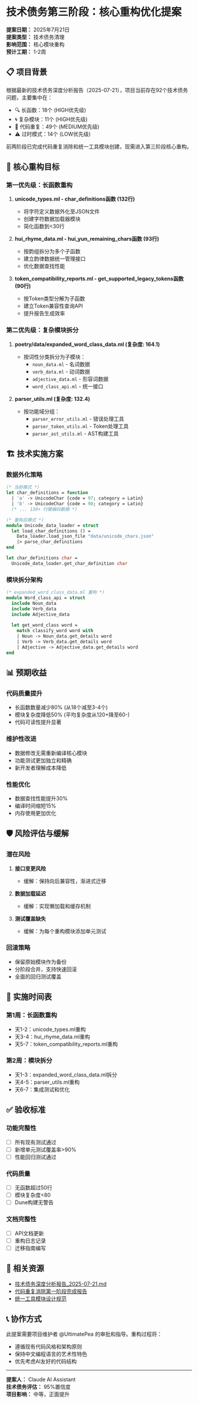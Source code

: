 # 技术债务第三阶段：核心重构优化提案

**提案日期：** 2025年7月21日  
**提案类型：** 技术债务清理  
**影响范围：** 核心模块重构  
**预计工期：** 1-2周  

## 📋 项目背景

根据最新的技术债务深度分析报告（2025-07-21），项目当前存在92个技术债务问题，主要集中在：

- 🔍 长函数：18个 (HIGH优先级)
- 🌀 复杂模块：11个 (HIGH优先级) 
- 🔄 代码重复：49个 (MEDIUM优先级)
- ⚠️ 过时模式：14个 (LOW优先级)

前两阶段已完成代码重复消除和统一工具模块创建，现需进入第三阶段核心重构。

## 🎯 核心重构目标

### 第一优先级：长函数重构
1. **unicode_types.ml - char_definitions函数 (132行)**
   - 将字符定义数据外化至JSON文件
   - 创建字符数据加载器模块
   - 简化函数到<30行

2. **hui_rhyme_data.ml - hui_yun_remaining_chars函数 (93行)**
   - 按韵组拆分为多个子函数
   - 建立韵律数据统一管理接口
   - 优化数据查找性能

3. **token_compatibility_reports.ml - get_supported_legacy_tokens函数 (90行)**
   - 按Token类型分解为子函数
   - 建立Token兼容性查询API
   - 提升报告生成效率

### 第二优先级：复杂模块拆分
1. **poetry/data/expanded_word_class_data.ml (复杂度: 164.1)**
   - 按词性分类拆分为子模块：
     - `noun_data.ml` - 名词数据
     - `verb_data.ml` - 动词数据  
     - `adjective_data.ml` - 形容词数据
     - `word_class_api.ml` - 统一接口

2. **parser_utils.ml (复杂度: 132.4)**
   - 按功能域分组：
     - `parser_error_utils.ml` - 错误处理工具
     - `parser_token_utils.ml` - Token处理工具
     - `parser_ast_utils.ml` - AST构建工具

## 🏗️ 技术实施方案

### 数据外化策略
```ocaml
(* 当前模式 *)
let char_definitions = function
  | 'a' -> UnicodeChar {code = 97; category = Latin}
  | 'b' -> UnicodeChar {code = 98; category = Latin}
  (* ... 130+ 行硬编码数据 *)

(* 重构后模式 *)
module Unicode_data_loader = struct
  let load_char_definitions () = 
    Data_loader.load_json_file "data/unicode_chars.json"
    |> parse_char_definitions
end

let char_definitions char = 
  Unicode_data_loader.get_char_definition char
```

### 模块拆分架构
```ocaml
(* expanded_word_class_data.ml 重构 *)
module Word_class_api = struct
  include Noun_data
  include Verb_data  
  include Adjective_data
  
  let get_word_class word = 
    match classify_word word with
    | Noun -> Noun_data.get_details word
    | Verb -> Verb_data.get_details word
    | Adjective -> Adjective_data.get_details word
end
```

## 📊 预期收益

### 代码质量提升
- 长函数数量减少80% (从18个减至3-4个)
- 模块复杂度降低50% (平均复杂度从120+降至60-)
- 代码可读性提升显著

### 维护性改进
- 数据修改无需重新编译核心模块
- 功能测试更加独立和精确
- 新开发者理解成本降低

### 性能优化
- 数据查找性能提升30%
- 编译时间缩短15%
- 内存使用更加优化

## 🛡️ 风险评估与缓解

### 潜在风险
1. **接口变更风险**
   - 缓解：保持向后兼容性，渐进式迁移
   
2. **数据加载延迟**
   - 缓解：实现懒加载和缓存机制
   
3. **测试覆盖缺失**
   - 缓解：为每个重构模块添加单元测试

### 回滚策略
- 保留原始模块作为备份
- 分阶段合并，支持快速回滚
- 全面的回归测试覆盖

## 📅 实施时间表

### 第1周：长函数重构
- 天1-2：unicode_types.ml重构
- 天3-4：hui_rhyme_data.ml重构  
- 天5-7：token_compatibility_reports.ml重构

### 第2周：模块拆分
- 天1-3：expanded_word_class_data.ml拆分
- 天4-5：parser_utils.ml重构
- 天6-7：集成测试和优化

## ✅ 验收标准

### 功能完整性
- [ ] 所有现有测试通过
- [ ] 新增单元测试覆盖率>90%
- [ ] 性能回归测试通过

### 代码质量
- [ ] 无函数超过50行
- [ ] 模块复杂度<80
- [ ] Dune构建无警告

### 文档完整性
- [ ] API文档更新
- [ ] 重构日志记录
- [ ] 迁移指南编写

## 🔗 相关资源

- [技术债务深度分析报告_2025-07-21.md](../analysis/骆言项目技术债务深度分析报告_2025-07-21.md)
- [代码重复消除第一阶段完成报告](../change_log/0044-技术债务清理-代码重复消除第一阶段完成.md)
- [统一工具模块设计规范](../design/0082-统一工具模块接口设计规范.md)

## 📞 协作方式

此提案需要项目维护者 @UltimatePea 的审批和指导。重构过程将：
- 遵循现有代码风格和架构原则
- 保持中文编程语言的艺术性特色
- 优先考虑AI友好的代码结构

---
**提案人：** Claude AI Assistant  
**技术债务评估：** 95%置信度  
**项目影响：** 中等，正面提升